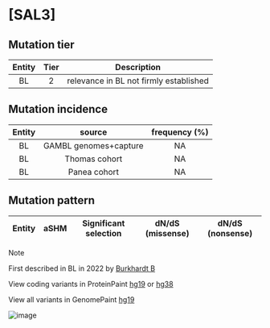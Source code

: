 # [SAL3]

## Mutation tier

|Entity|Tier|Description                           |
|:------:|:----:|--------------------------------------|
|BL    |2   |relevance in BL not firmly established|
## Mutation incidence

|Entity|source               |frequency (%)|
|:------:|:---------------------:|:-------------:|
|BL    |GAMBL genomes+capture|NA           |
|BL    |Thomas cohort        |NA           |
|BL    |Panea cohort         |NA           |

## Mutation pattern

|Entity|aSHM|Significant selection|dN/dS (missense)|dN/dS (nonsense)|
|:------:|:----:|:---------------------:|:----------------:|:----------------:|


> [!NOTE]
> First described in BL in 2022 by [Burkhardt B](https://pubmed.ncbi.nlm.nih.gov/35794096)

View coding variants in ProteinPaint [hg19](https://www.bcgsc.ca/downloads/morinlab/GAMBL/test/genes/SAL3_protein.html)  or [hg38](https://www.bcgsc.ca/downloads/morinlab/GAMBL/test/genes/SAL3_protein_hg38.html)

View all variants in GenomePaint [hg19](https://www.bcgsc.ca/downloads/morinlab/GAMBL/test/genes/SAL3.html)

![image](../../images/proteinpaint/SAL3.svg)
